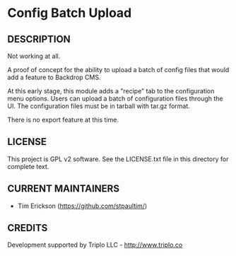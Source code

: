 Config Batch Upload
===================

DESCRIPTION
-----------
Not working at all. 

A proof of concept for the ability to upload a batch of config files that
would add a feature to Backdrop CMS.

At this early stage, this module adds a "recipe" tab to the configuration 
menu options. Users can upload a batch of configuration files through the
UI. The configuration files must be in tarball with tar.gz format.

There is no export feature at this time.


LICENSE
---------------    

This project is GPL v2 software. See the LICENSE.txt file in this directory 
for complete text.

CURRENT MAINTAINERS
---------------    

- Tim Erickson (https://github.com/stpaultim/)

CREDITS   
--------------- 

Development supported by Triplo LLC - http://www.triplo.co
